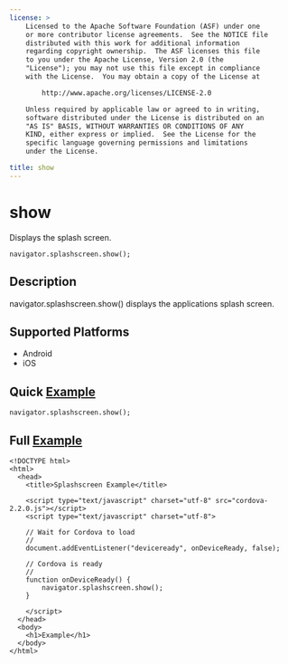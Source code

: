 ```yaml
---
license: >
    Licensed to the Apache Software Foundation (ASF) under one
    or more contributor license agreements.  See the NOTICE file
    distributed with this work for additional information
    regarding copyright ownership.  The ASF licenses this file
    to you under the Apache License, Version 2.0 (the
    "License"); you may not use this file except in compliance
    with the License.  You may obtain a copy of the License at

        http://www.apache.org/licenses/LICENSE-2.0

    Unless required by applicable law or agreed to in writing,
    software distributed under the License is distributed on an
    "AS IS" BASIS, WITHOUT WARRANTIES OR CONDITIONS OF ANY
    KIND, either express or implied.  See the License for the
    specific language governing permissions and limitations
    under the License.

title: show
---
```


show
===============

Displays the splash screen.

    navigator.splashscreen.show();

Description
-----------

navigator.splashscreen.show() displays the applications splash screen.

Supported Platforms
-------------------

- Android
- iOS

Quick [Example](../storage/storage.opendatabase.html)
-------------

    navigator.splashscreen.show();

Full [Example](../storage/storage.opendatabase.html)
------------

    <!DOCTYPE html>
    <html>
      <head>
        <title>Splashscreen Example</title>

        <script type="text/javascript" charset="utf-8" src="cordova-2.2.0.js"></script>
        <script type="text/javascript" charset="utf-8">

        // Wait for Cordova to load
        //
        document.addEventListener("deviceready", onDeviceReady, false);

        // Cordova is ready
        //
        function onDeviceReady() {
			navigator.splashscreen.show();
        }
		
        </script>
      </head>
      <body>
        <h1>Example</h1>
      </body>
    </html>
